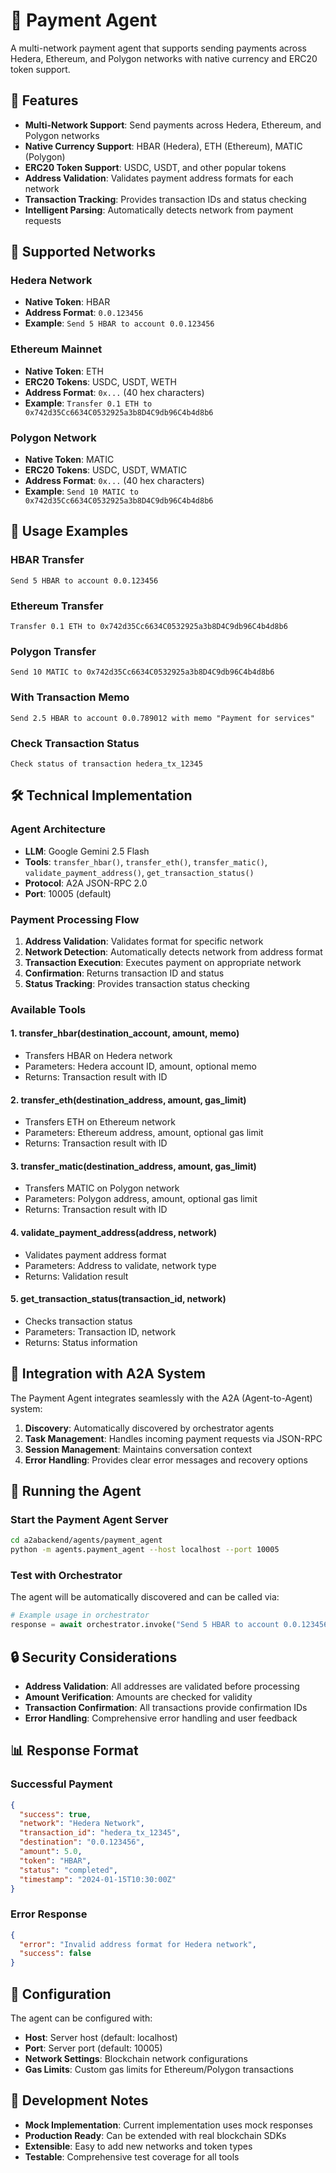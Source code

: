 # 💸 Payment Agent

A multi-network payment agent that supports sending payments across Hedera, Ethereum, and Polygon networks with native currency and ERC20 token support.

## 🌟 Features

- **Multi-Network Support**: Send payments across Hedera, Ethereum, and Polygon networks
- **Native Currency Support**: HBAR (Hedera), ETH (Ethereum), MATIC (Polygon)
- **ERC20 Token Support**: USDC, USDT, and other popular tokens
- **Address Validation**: Validates payment address formats for each network
- **Transaction Tracking**: Provides transaction IDs and status checking
- **Intelligent Parsing**: Automatically detects network from payment requests

## 🔧 Supported Networks

### Hedera Network
- **Native Token**: HBAR
- **Address Format**: `0.0.123456`
- **Example**: `Send 5 HBAR to account 0.0.123456`

### Ethereum Mainnet
- **Native Token**: ETH
- **ERC20 Tokens**: USDC, USDT, WETH
- **Address Format**: `0x...` (40 hex characters)
- **Example**: `Transfer 0.1 ETH to 0x742d35Cc6634C0532925a3b8D4C9db96C4b4d8b6`

### Polygon Network
- **Native Token**: MATIC
- **ERC20 Tokens**: USDC, USDT, WMATIC
- **Address Format**: `0x...` (40 hex characters)
- **Example**: `Send 10 MATIC to 0x742d35Cc6634C0532925a3b8D4C9db96C4b4d8b6`

## 🚀 Usage Examples

### HBAR Transfer
```
Send 5 HBAR to account 0.0.123456
```

### Ethereum Transfer
```
Transfer 0.1 ETH to 0x742d35Cc6634C0532925a3b8D4C9db96C4b4d8b6
```

### Polygon Transfer
```
Send 10 MATIC to 0x742d35Cc6634C0532925a3b8D4C9db96C4b4d8b6
```

### With Transaction Memo
```
Send 2.5 HBAR to account 0.0.789012 with memo "Payment for services"
```

### Check Transaction Status
```
Check status of transaction hedera_tx_12345
```

## 🛠️ Technical Implementation

### Agent Architecture
- **LLM**: Google Gemini 2.5 Flash
- **Tools**: `transfer_hbar()`, `transfer_eth()`, `transfer_matic()`, `validate_payment_address()`, `get_transaction_status()`
- **Protocol**: A2A JSON-RPC 2.0
- **Port**: 10005 (default)

### Payment Processing Flow
1. **Address Validation**: Validates format for specific network
2. **Network Detection**: Automatically detects network from address format
3. **Transaction Execution**: Executes payment on appropriate network
4. **Confirmation**: Returns transaction ID and status
5. **Status Tracking**: Provides transaction status checking

### Available Tools

#### 1. transfer_hbar(destination_account, amount, memo)
- Transfers HBAR on Hedera network
- Parameters: Hedera account ID, amount, optional memo
- Returns: Transaction result with ID

#### 2. transfer_eth(destination_address, amount, gas_limit)
- Transfers ETH on Ethereum network
- Parameters: Ethereum address, amount, optional gas limit
- Returns: Transaction result with ID

#### 3. transfer_matic(destination_address, amount, gas_limit)
- Transfers MATIC on Polygon network
- Parameters: Polygon address, amount, optional gas limit
- Returns: Transaction result with ID

#### 4. validate_payment_address(address, network)
- Validates payment address format
- Parameters: Address to validate, network type
- Returns: Validation result

#### 5. get_transaction_status(transaction_id, network)
- Checks transaction status
- Parameters: Transaction ID, network
- Returns: Status information

## 🔄 Integration with A2A System

The Payment Agent integrates seamlessly with the A2A (Agent-to-Agent) system:

1. **Discovery**: Automatically discovered by orchestrator agents
2. **Task Management**: Handles incoming payment requests via JSON-RPC
3. **Session Management**: Maintains conversation context
4. **Error Handling**: Provides clear error messages and recovery options

## 🚀 Running the Agent

### Start the Payment Agent Server
```bash
cd a2abackend/agents/payment_agent
python -m agents.payment_agent --host localhost --port 10005
```

### Test with Orchestrator
The agent will be automatically discovered and can be called via:
```python
# Example usage in orchestrator
response = await orchestrator.invoke("Send 5 HBAR to account 0.0.123456")
```

## 🔒 Security Considerations

- **Address Validation**: All addresses are validated before processing
- **Amount Verification**: Amounts are checked for validity
- **Transaction Confirmation**: All transactions provide confirmation IDs
- **Error Handling**: Comprehensive error handling and user feedback

## 📊 Response Format

### Successful Payment
```json
{
  "success": true,
  "network": "Hedera Network",
  "transaction_id": "hedera_tx_12345",
  "destination": "0.0.123456",
  "amount": 5.0,
  "token": "HBAR",
  "status": "completed",
  "timestamp": "2024-01-15T10:30:00Z"
}
```

### Error Response
```json
{
  "error": "Invalid address format for Hedera network",
  "success": false
}
```

## 🔧 Configuration

The agent can be configured with:
- **Host**: Server host (default: localhost)
- **Port**: Server port (default: 10005)
- **Network Settings**: Blockchain network configurations
- **Gas Limits**: Custom gas limits for Ethereum/Polygon transactions

## 📝 Development Notes

- **Mock Implementation**: Current implementation uses mock responses
- **Production Ready**: Can be extended with real blockchain SDKs
- **Extensible**: Easy to add new networks and token types
- **Testable**: Comprehensive test coverage for all tools

